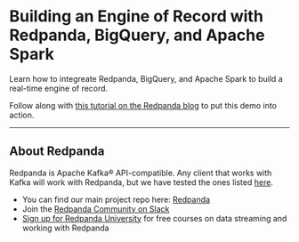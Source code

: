 # Building an Engine of Record with Redpanda, BigQuery, and Apache Spark

Learn how to integreate Redpanda, BigQuery, and Apache Spark to build a real-time engine of record. 

Follow along with [this tutorial on the Redpanda blog](https://redpanda.com/blog/engine-of-record-apache-spark-bigquery) to put this demo into action. 

-------------

## About Redpanda 

Redpanda is Apache Kafka® API-compatible. Any client that works with Kafka will work with Redpanda, but we have tested the ones listed [here](https://docs.redpanda.com/docs/reference/faq/#what-clients-do-you-recommend-to-use-with-redpanda).

* You can find our main project repo here: [Redpanda](https://github.com/redpanda-data/redpanda)
* Join the [Redpanda Community on Slack](https://redpanda.com/slack)
* [Sign up for Redpanda University](https://university.redpanda.com/) for free courses on data streaming and working with Redpanda
